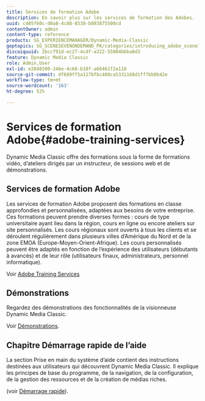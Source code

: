```yaml
---
title: Services de formation Adobe
description: En savoir plus sur les services de formation des Adobes.
uuid: c405f60c-d0a8-4c88-8530-b093875500cd
contentOwner: admin
content-type: reference
products: SG_EXPERIENCEMANAGER/Dynamic-Media-Classic
geptopics: SG_SCENESEVENONDEMAND_PK/categories/introducing_adobe_scene7
discoiquuid: 2bccf91d-ec27-4cdf-a322-55804b6ba0d3
feature: Dynamic Media Classic
role: Admin,User
exl-id: e2840200-246e-4c68-b10f-a66461f2a118
source-git-commit: df689ff5a127bfbc400ca5331168d1ff7bb0b42e
workflow-type: tm+mt
source-wordcount: '163'
ht-degree: 52%

---
```


# Services de formation Adobe{#adobe-training-services}

Dynamic Media Classic offre des formations sous la forme de formations vidéo, d’ateliers dirigés par un instructeur, de sessions web et de démonstrations.

## Services de formation Adobe

Les services de formation Adobe proposent des formations en classe approfondies et personnalisées, adaptées aux besoins de votre entreprise. Ces formations peuvent prendre diverses formes : cours de type universitaire ayant lieu dans la région, cours en ligne ou encore ateliers sur site personnalisés. Les cours régionaux sont ouverts à tous les clients et se déroulent régulièrement dans plusieurs villes d’Amérique du Nord et de la zone EMOA (Europe-Moyen-Orient-Afrique). Les cours personnalisés peuvent être adaptés en fonction de l’expérience des utilisateurs (débutants à avancés) et de leur rôle (utilisateurs finaux, administrateurs, personnel informatique).

Voir [Adobe Training Services](https://learning.adobe.com/)

## Démonstrations

Regardez des démonstrations des fonctionnalités de la visionneuse Dynamic Media Classic.

Voir [Démonstrations](https://landing.adobe.com/en/na/dynamic-media/ctir-2755/live-demos.html).

## Chapitre Démarrage rapide de l’aide

La section Prise en main du système d’aide contient des instructions destinées aux utilisateurs qui découvrent Dynamic Media Classic. Il explique les principes de base du programme, de la navigation, de la configuration, de la gestion des ressources et de la création de médias riches.

(voir [Démarrage rapide](dmc-platform-overview.md)).
